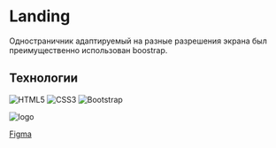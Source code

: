 # Landing
Одностраничник адаптируемый на разные разрешения экрана был преимущественно использован boostrap.
## Технологии
![HTML5](https://img.shields.io/badge/html5-%23E34F26.svg?style=for-the-badge&logo=html5&logoColor=white)
![CSS3](https://img.shields.io/badge/css3-%231572B6.svg?style=for-the-badge&logo=css3&logoColor=white)
![Bootstrap](https://img.shields.io/badge/bootstrap-%238511FA.svg?style=for-the-badge&logo=bootstrap&logoColor=white)


![logo](img/readme-pic.png)


[Figma](https://www.figma.com/file/yEgxlUIyQTkZhvjEuxQ2yI/Figma-Website-Template---Landing-Page-(Free)-(Community)?type=design&node-id=108-1324&mode=design&t=0caGRVc5b7qANqjO-0)
